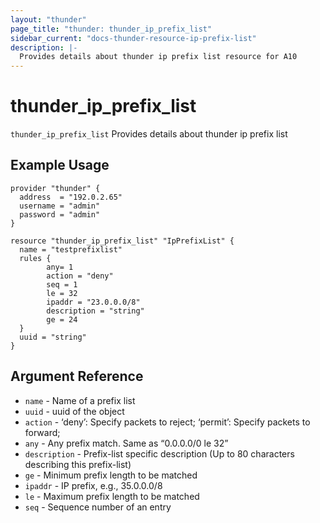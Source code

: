 ```yaml
---
layout: "thunder"
page_title: "thunder: thunder_ip_prefix_list"
sidebar_current: "docs-thunder-resource-ip-prefix-list"
description: |-
  Provides details about thunder ip prefix list resource for A10
---
```


# thunder\_ip\_prefix\_list

`thunder_ip_prefix_list` Provides details about thunder ip prefix list
## Example Usage


```hcl
provider "thunder" {
  address  = "192.0.2.65"
  username = "admin"
  password = "admin"
}

resource "thunder_ip_prefix_list" "IpPrefixList" {
  name = "testprefixlist"
  rules {
        any= 1
        action = "deny"
        seq = 1
        le = 32
        ipaddr = "23.0.0.0/8"
        description = "string"
        ge = 24
  }
  uuid = "string"
}
```

## Argument Reference

* `name` - Name of a prefix list
* `uuid` - uuid of the object
* `action` - ‘deny’: Specify packets to reject; ‘permit’: Specify packets to forward;
* `any` - Any prefix match. Same as “0.0.0.0/0 le 32”
* `description` - Prefix-list specific description (Up to 80 characters describing this prefix-list)
* `ge` - Minimum prefix length to be matched
* `ipaddr` - IP prefix, e.g., 35.0.0.0/8
* `le` - Maximum prefix length to be matched
* `seq` - Sequence number of an entry

